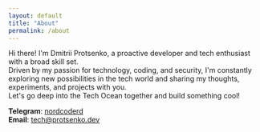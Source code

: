 ```yaml
---
layout: default
title: "About"
permalink: /about
---
```


Hi there! I'm Dmitrii Protsenko, a proactive developer and tech enthusiast with a broad skill set.  
Driven by my passion for technology, coding, and security, I'm constantly exploring new possibilities in the tech world and sharing my thoughts, experiments, and projects with you.  
Let's go deep into the Tech Ocean together and build something cool!

**Telegram**: [nordcoderd](https://t.me/nordcoderd)  
**Email**: [tech@protsenko.dev](mailto:tech@protsenko.dev)